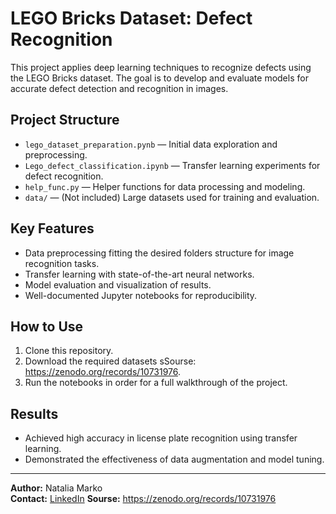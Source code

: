 # LEGO Bricks Dataset: Defect Recognition

This project applies deep learning techniques to recognize defects using the LEGO Bricks dataset. The goal is to develop and evaluate models for accurate defect detection and recognition in images.

## Project Structure

- `lego_dataset_preparation.pynb` — Initial data exploration and preprocessing.
- `Lego_defect_classification.ipynb` — Transfer learning experiments for defect recognition.
- `help_func.py` — Helper functions for data processing and modeling.
- `data/` — (Not included) Large datasets used for training and evaluation.

## Key Features

- Data preprocessing fitting the desired folders structure for image recognition tasks.
- Transfer learning with state-of-the-art neural networks.
- Model evaluation and visualization of results.
- Well-documented Jupyter notebooks for reproducibility.

## How to Use

1. Clone this repository.
2. Download the required datasets sSourse: https://zenodo.org/records/10731976.
3. Run the notebooks in order for a full walkthrough of the project.

## Results

- Achieved high accuracy in license plate recognition using transfer learning.
- Demonstrated the effectiveness of data augmentation and model tuning.

---

**Author:** Natalia Marko  
**Contact:** [LinkedIn](https://www.linkedin.com/in/nataliamarko2025)
**Sourse:** https://zenodo.org/records/10731976
